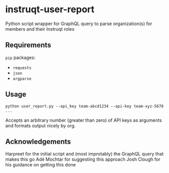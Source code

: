 # instruqt-user-report
Python script wrapper for GraphQL query to parse organization(s) for members and their Instruqt roles

## Requirements
`pip` packages:
- `requests`
- `json`
- `argparse`

## Usage
`python user_report.py --api_key team-abcd1234 --api-key team-xyz-5678 ...`

Accepts an arbitrary number (greater than zero) of API keys as arguments and formats output nicely by org.

## Acknowledgements
Harpreet for the initial script and (most improtably) the GraphQL query that makes this go
Adé Mochtar for suggesting this approach
Josh Clough for his guidance on getting this done

